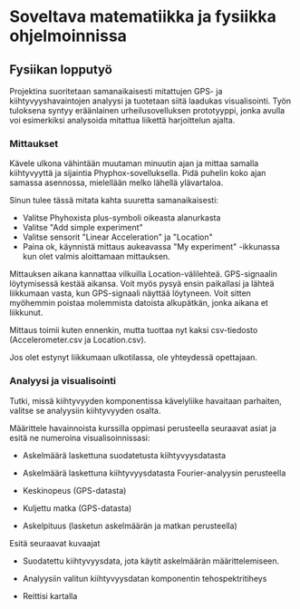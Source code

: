 # Soveltava matematiikka ja fysiikka ohjelmoinnissa

## Fysiikan lopputyö

Projektina suoritetaan samanaikaisesti mitattujen GPS- ja kiihtyvyyshavaintojen analyysi ja tuotetaan siitä laadukas visualisointi.  Työn tuloksena syntyy eräänlainen urheilusovelluksen prototyyppi, jonka avulla voi esimerkiksi analysoida mitattua liikettä harjoittelun ajalta. 

### Mittaukset

Kävele ulkona vähintään muutaman minuutin ajan ja mittaa samalla kiihtyvyyttä ja sijaintia Phyphox-sovelluksella. Pidä puhelin koko ajan samassa asennossa, mielellään melko lähellä ylävartaloa. 

Sinun tulee tässä mitata kahta suuretta samanaikaisesti:

- Valitse Phyhoxista plus-symboli oikeasta alanurkasta
- Valitse "Add simple experiment"
- Valitse sensorit "Linear Acceleration" ja "Location"
- Paina ok, käynnistä mittaus aukeavassa "My experiment" -ikkunassa kun olet valmis aloittamaan mittauksen. 

Mittauksen aikana kannattaa vilkuilla Location-välilehteä. GPS-signaalin löytymisessä kestää aikansa. Voit myös pysyä ensin paikallasi ja lähteä liikkumaan vasta, kun GPS-signaali näyttää löytyneen. Voit sitten myöhemmin poistaa molemmista datoista alkupätkän, jonka aikana et liikkunut. 

Mittaus toimii kuten ennenkin, mutta tuottaa nyt kaksi csv-tiedosto (Accelerometer.csv ja Location.csv).

Jos olet estynyt liikkumaan ulkotilassa, ole yhteydessä opettajaan. 

### Analyysi ja visualisointi

Tutki, missä kiihtyvyyden komponentissa kävelyliike havaitaan parhaiten, valitse se analyysiin kiihtyvyyden osalta.

Määrittele havainnoista kurssilla oppimasi perusteella seuraavat asiat ja esitä ne numeroina visualisoinnissasi:

- Askelmäärä laskettuna suodatetusta kiihtyvyysdatasta

- Askelmäärä laskettuna kiihtyvyysdatasta Fourier-analyysin perusteella

- Keskinopeus (GPS-datasta)

- Kuljettu matka (GPS-datasta)

- Askelpituus (lasketun askelmäärän ja matkan perusteella)

Esitä seuraavat kuvaajat

- Suodatettu kiihtyvyysdata, jota käytit askelmäärän määrittelemiseen. 

- Analyysiin valitun kiihtyvyysdatan komponentin tehospektritiheys

- Reittisi kartalla
